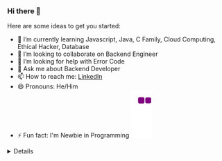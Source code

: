 ### Hi there 👋

Here are some ideas to get you started:

- 🌱 I’m currently learning Javascript, Java, C Family, Cloud Computing, Ethical Hacker, Database
- 👯 I’m looking to collaborate on Backend Engineer
- 🤔 I’m looking for help with Error Code
- 💬 Ask me about Backend Developer
- 📫 How to reach me: [LinkedIn](https://www.linkedin.com/in/saut-manurung-112349163/)
- 😄 Pronouns: He/Him
- ⚡ Fun fact: I'm Newbie in Programming
![Snake Animation](https://github.com/sautmanurung1/sautmanurung1/blob/output/github-contribution-grid-snake.gif)
<details>
  <img src="https://github-readme-stats.vercel.app/api?username=sautmanurung1&theme=react&show_icons=true&custom_title=Saut%20Manurung%27s%20GitHub%20Stats" alt="GitHub Stats" />
  <br>
  <img src="https://github-readme-stats.vercel.app/api/top-langs/?username=sautmanurung1&theme=tokyonight"
</details>
